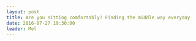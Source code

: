 ```yaml
---
layout: post
title: Are you sitting comfortably? Finding the middle way everyday
date: 2016-07-27 19:30:00
leader: Mel 
---
```

